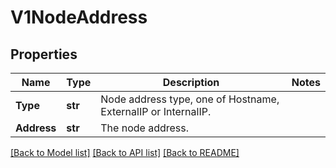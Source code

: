 # V1NodeAddress

## Properties
Name | Type | Description | Notes
------------ | ------------- | ------------- | -------------
**Type** | **str** | Node address type, one of Hostname, ExternalIP or InternalIP. | 
**Address** | **str** | The node address. | 

[[Back to Model list]](../README.md#documentation-for-models) [[Back to API list]](../README.md#documentation-for-api-endpoints) [[Back to README]](../README.md)


